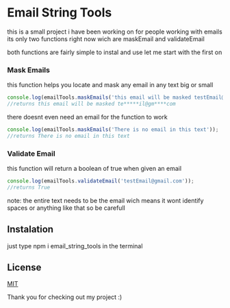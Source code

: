 # Email String Tools
this is a small project i have been working on for people working with emails
its only two functions right now wich are maskEmail and validateEmail 

both functions are fairly simple to instal and use let me start with the first on

### Mask Emails

this function helps you locate and mask any email in any text big or small

```javascript
console.log(emailTools.maskEmails('this email will be masked testEmail@gmail.com'));
//returns this email will be masked te*****il@gm****com
```

there doesnt even need an email for the function to work

```javascript
console.log(emailTools.maskEmails('There is no email in this text'));
//returns There is no email in this text
```

### Validate Email

this function will return a boolean of true when given an email

```javascript
console.log(emailTools.validateEmail('testEmail@gmail.com'));
//returns True
```
note: the entire text needs to be the email wich means it wont identify spaces or anything like that so be carefull

## Instalation

just type npm i email_string_tools in the terminal

## License
[MIT](https://choosealicense.com/licenses/mit/)


Thank you for checking out my project :) 
